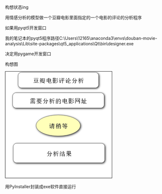 构想状态ing



用情感分析的模型做一个豆瓣电影里面指定的一个电影的评论的分析程序



如果用*pyqt5*开发窗口

我的笔记本的pyqt5程序路径C:\Users\12165\anaconda3\envs\douban-movie-analysis\Lib\site-packages\qt5_applications\Qt\bin\designer.exe

决定用pygame开发窗口


构想图

![电影评论分析程序构想](tu/电影评论分析程序构想.png)



用PyInstaller封装成exe软件直接运行
